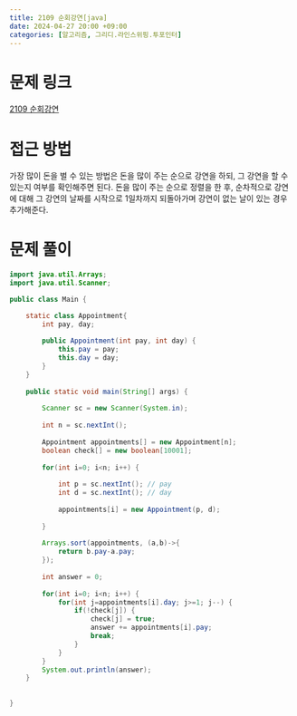 ```yaml
---
title: 2109 순회강연[java]
date: 2024-04-27 20:00 +09:00
categories: [알고리즘, 그리디.라인스위핑.투포인터]
---
```

# 문제 링크
[2109 순회강연](https://www.acmicpc.net/problem/2109)

# 접근 방법
가장 많이 돈을 벌 수 있는 방법은 돈을 많이 주는 순으로 강연을 하되, 그 강연을 할 수 있는지 여부를 확인해주면 된다. 돈을 많이 주는 순으로 정렬을 한 후, 순차적으로 강연에 대해 그 강연의 날짜를 시작으로 1일차까지 되돌아가며 강연이 없는 날이 있는 경우 추가해준다.


# 문제 풀이
```java
import java.util.Arrays;
import java.util.Scanner;

public class Main {

	static class Appointment{
		int pay, day;
		
		public Appointment(int pay, int day) {
			this.pay = pay;
			this.day = day;
		}
	}
	
	public static void main(String[] args) {
		
		Scanner sc = new Scanner(System.in);
		
		int n = sc.nextInt();
		
		Appointment appointments[] = new Appointment[n];
		boolean check[] = new boolean[10001];
		
		for(int i=0; i<n; i++) {
			
			int p = sc.nextInt(); // pay
			int d = sc.nextInt(); // day
			
			appointments[i] = new Appointment(p, d);
			
		}
		
		Arrays.sort(appointments, (a,b)->{
			return b.pay-a.pay;
		});
		
		int answer = 0;
		
		for(int i=0; i<n; i++) {
			for(int j=appointments[i].day; j>=1; j--) {
				if(!check[j]) {
					check[j] = true;
					answer += appointments[i].pay;
					break;
				}
			}
		}
		System.out.println(answer);
	}
	
	
}

```